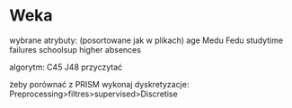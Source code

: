 # Weka

wybrane atrybuty: (posortowane jak w plikach)
age
Medu
Fedu
studytime
failures
schoolsup
higher
absences

algorytm: C45
J48 przyczytać

żeby porównać z PRISM wykonaj dyskretyzacje: Preprocessing>filtres>supervised>Discretise